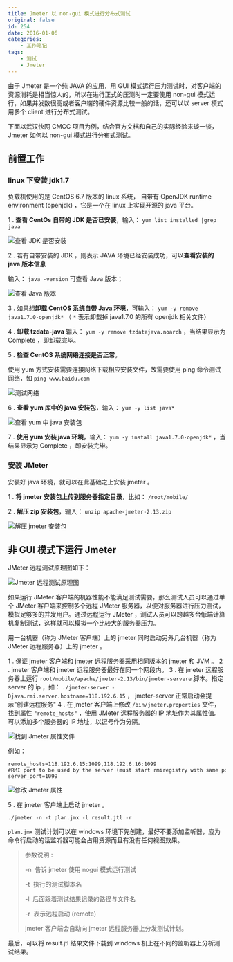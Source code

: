 ```yaml
---
title: Jmeter 以 non-gui 模式进行分布式测试
original: false
id: 254
date: 2016-01-06
categories:
    - 工作笔记
tags:
    - 测试
    - Jmeter
---
```


由于 Jmeter 是一个纯 JAVA 的应用，用 GUI 模式运行压力测试时，对客户端的资源消耗是相当惊人的，所以在进行正式的压测时一定要使用 non-gui 模式运行，如果并发数很高或者客户端的硬件资源比较一般的话，还可以以 server 模式用多个 client 进行分布式测试。

下面以武汉快网 CMCC 项目为例，结合官方文档和自己的实际经验来谈一谈， Jmeter 如何以 non-gui 模式进行分布式测试。

<!--more-->

## 前置工作

### linux 下安装 jdk1.7

负载机使用的是 CentOS 6.7 版本的 linux 系统， 自带有 OpenJDK runtime environment (openjdk) ，它是一个在 linux 上实现开源的 java 平台。

1 . **查看 CentOs 自带的 JDK 是否已安装**，输入： `yum list installed |grep java`

![查看 JDK 是否安装](https://iephen.pek3b.qingstor.com/b_image/20190426152046.png)

2 . 若有自带安装的 JDK ，则表示 JAVA 环境已经安装成功，可以**查看安装的 java 版本信息**

输入： `java -version` 可查看 Java 版本；

![查看 Java 版本](https://iephen.pek3b.qingstor.com/b_image/20190426152205.png)

3 . 如果想**卸载 CentOS 系统自带 Java 环境**，可输入： `yum -y remove java1.7.0-openjdk*` （ `*` 表示卸载掉 java1.7.0 的所有 openjdk 相关文件）

4 . **卸载 tzdata-java** 输入： `yum -y remove tzdatajava.noarch` ，当结果显示为 Complete ，即卸载完毕。

5 . **检查 CentOS 系统网络连接是否正常**。

使用 yum 方式安装需要连接网络下载相应安装文件，故需要使用 ping 命令测试网络，如 `ping www.baidu.com`

![测试网络](https://iephen.pek3b.qingstor.com/b_image/20190426152436.png)

6 . **查看 yum 库中的 java 安装包**，输入： `yum -y list java*`

![查看 yum 中 java 安装包](https://iephen.pek3b.qingstor.com/b_image/20190426152504.png)

7 . **使用 yum 安装 java 环境**，输入： `yum -y install java1.7.0-openjdk*` ，当结果显示为 Complete ，即安装完毕。

### 安装 JMeter

安装好 java 环境，就可以在此基础之上安装 jmeter 。

1 . **将 jmeter 安装包上传到服务器指定目录**，比如： `/root/mobile/`

2 . **解压 zip 安装包**，输入： `unzip apache-jmeter-2.13.zip`

![解压 jmeter 安装包](https://iephen.pek3b.qingstor.com/b_image/20190426152540.png)

## 非 GUI 模式下运行 Jmeter

JMeter 远程测试原理图如下：

![Jmeter 远程测试原理图](https://iephen.pek3b.qingstor.com/b_image/20190426152614.png)

如果运行 JMeter 客户端的机器性能不能满足测试需要，那么测试人员可以通过单个 JMeter 客户端来控制多个远程 JMeter 服务器，以便对服务器进行压力测试，模拟足够多的并发用户。通过远程运行 JMeter ，测试人员可以跨越多台低端计算机复制测试，这样就可以模拟一个比较大的服务器压力。

用一台机器（称为 JMeter 客户端）上的 jmeter 同时启动另外几台机器（称为 JMeter 远程服务器）上的 jmeter 。

1 . 保证 jmeter 客户端和 jmeter 远程服务器采用相同版本的 jmeter 和 JVM 。
2 . jmeter 客户端和 jmeter 远程服务器最好在同一个网段内。
3 . 在 jmeter 远程服务器上运行 `root/mobile/apache/jmeter-2.13/bin/jmeter-servere` 脚本。指定 server 的 ip ，如： `./jmeter-server -Djava.rmi.server.hostname=118.192.6.15` ， jmeter-server 正常启动会提示"创建远程服务"
4 . 在 jmeter 客户端上修改 `/bin/jmeter.properties` 文件，找到属性 `"remote_hosts"` ，使用 JMeter 远程服务器的 IP 地址作为其属性值。可以添加多个服务器的 IP 地址，以逗号作为分隔。

![找到 Jmeter 属性文件](https://iephen.pek3b.qingstor.com/b_image/20190426152641.png)

例如：

```
remote_hosts=118.192.6.15:1099,118.192.6.16:1099   #RMI port to be used by the server (must start rmiregistry with same port)
server_port=1099
```

![修改 Jmeter 属性](https://iephen.pek3b.qingstor.com/b_image/20190426152709.png)

5 . 在 jmeter 客户端上启动 jmeter 。

```
./jmeter -n -t plan.jmx -l result.jtl -r
```

`plan.jmx` 测试计划可以在 windows 环境下先创建，最好不要添加监听器，应为命令行启动的话监听器可能会占用资源而且有没有任何视图效果。

> 参数说明 :
> 
> -n  告诉 jmeter 使用 nogui 模式运行测试
> 
> -t  执行的测试脚本名
> 
> -l  后面跟着测试结果记录的路径与文件名 
> 
> -r  表示远程启动 (remote) 
> 
> jmeter 客户端会自动向 jmeter 远程服务器上分发测试计划。

最后，可以将 result.jtl 结果文件下载到 windows 机上在不同的监听器上分析测试结果。